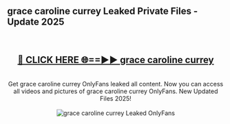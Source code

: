 <h2>grace caroline currey Leaked Private Files - Update 2025</h2>
<br>
<div align="center">
<h2><a href="https://cliphot.my.id/grace_caroline_currey" rel="nofollow">🔴 CLICK HERE 🌐==►► grace caroline currey</a></h2>
<br>
Get grace caroline currey OnlyFans leaked all content. Now you can access all videos and pictures of grace caroline currey OnlyFans. New Updated Files 2025!
<br>
<br>
<a href="https://cliphot.my.id/grace_caroline_currey" rel="nofollow" data-target="animated-image.originalLink"><img src="https://i.ibb.co.com/WyWwxjT/player-gif2.gif" alt="grace caroline currey Leaked OnlyFans" style="max-width: 100%; display: inline-block;" data-target="animated-image.originalImage"></a>
</div>
<br>